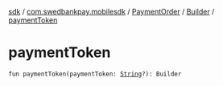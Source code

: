 [sdk](../../../index.md) / [com.swedbankpay.mobilesdk](../../index.md) / [PaymentOrder](../index.md) / [Builder](index.md) / [paymentToken](./payment-token.md)

# paymentToken

`fun paymentToken(paymentToken: `[`String`](https://kotlinlang.org/api/latest/jvm/stdlib/kotlin/-string/index.html)`?): Builder`